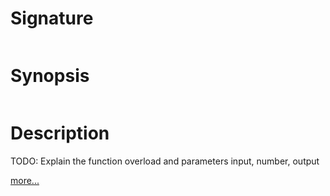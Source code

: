 # Signature
```vikid-signature
```

# Synopsis
```vikid-synopsis
```

# Description
TODO: Explain the function overload and parameters input, number, output

[more...](https://en.wikipedia.org/wiki/Inequality_(mathematics))
